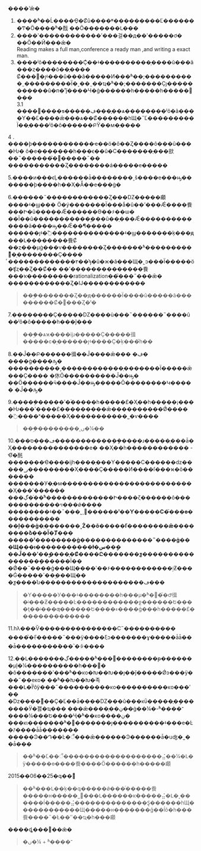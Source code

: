 ����ʼǣ�  
1. ����ʱ��Ĺ����Ҿ�Ȼû����ʶ���������Ľ�������Ͳ�Ӧ����ʱ�䣬 ��Ӧ�������Լ���   
2. ����ʹ������������ʹ���걸��д��ʹ�����ơ� ��Ӧ��Ӣ���ǣ�               
Reading makes a full man,conference a ready man ,and writing a exact man.     
3. ����ʲô��������Ҫͨ��ʵ����������֤����û���ã���ȥ����ô��֪���� Ȼ���߼�ȷʵ���û���ã�����Ͷ���ʱ��;����������˷���������Ϊ�˲��˷��ҵ�ʱ��;�������Ҫȷ�����������û�п�ʼ֮ǰ����Ч�ģ������һ�����һ�����߼���    
3.1 ����߼����ƽ�����ڣ���֪��ѧ��������ʲô�ã����Ƴ��Ľ����ǣ���ѧ��Ȼ������һЩ�˵Ľ���������Ϊ��֪����ʲô�ô������ԲŸ��м�ֵ���� 
 

4 . ����ϸ������������ҽ��ö�ô��Ȥ����ô���û����Ƕ� ô�е�������һ���ϵ��û�С�������ֻ���㰴��˵������֮�󣬶�����˵�� �����������Ȥ��������á�����е�����  

5.����ͷ���ϵĻ������ǡ��������˲š����е���ԣ�������ϸ����һ��Ҳ�Ǻ��е���ġ�   

6.������˵������������Ȥ���Ǳ�����顣����ʵ�ϣ���
Ӧ�ý�������Ϊ���ǻ�û��ʼ���Ǽ����飬���Ի�û�����Ǽ������ϴ��۶��ѡ�
��Ϊ��û�����������ۣ���û��֤���Ǽ��������������ã����ԣ��Ǽ��¶�����
������ȷʵ�߱��ܴ������������ʵ�ϣ��ܶ�����ķ���ԭ���Լ��������飬Ȼ
��ȥ���µġ���ν��������Ȥ�������ʱ���������ջᷢ�֣��������Ҫ����
ͬ�������������۲��ϡ�û�ж�ã���Щ�˾ͻ���Ϊ�����ö�ʧȥ��Ȥ��Ȼ��
��ʼ��������������飬���ҡ���������rationalization��֮���˵���ǣ�
������������Ȥ�Ĳ������������  
 > ���ۣ�������Ȥ��ԭ������Ϊ����û�����ã���������Ȼ�͸���Ȥ�ˡ�
 
7.�����̶���Ҫ�����Ǳ����ù���˵������˵����û��ʲô�ô�����һ���ĵ���
> ���ۣ�ѧϰ����ĳɹ�����Ҫ�����㣬�����ͼ�֣������ȷʵ����Ҫ�ķ���֮һ��  

8.��Ĵ��Բ������㣬��Ĵ����ǣ���
�ڣ� ����ġ����ԡ� ����������˼������������ָ�������Ϊ�����ǣ���Ҫ����
�㲻Ӧ����������Ĵ��ԣ� ��Ӧ������ӵ����Ĵ��ԣ�����Ӧ��������Կ�����
�Ĵ��ԡ�  

9.�����ܹ�����ʹ�࣬�����һ�����£�Ҳ��һ�����¡����Ƕ���ʹ����£���������ǣ����������Ǿ�����߳����ˣ�����Ҳ�����������˽�ѵ����  
> ���ۣ��������˻ں�¼��

10.���ڡ���ס�����������ܲ��ܾ����ɹ�����ֻ���ǡ�Ҳ���������������е�
��Ҳ��һ������������ - Ҽ֮�䣨�������Ҽ����ĳһ����ֵ���Ƴ�����С������ǳ�����˱ر���������Ҳ����Ҫ�����Ͷ����ſ���ϰ�õ�������  
�������У�ֻ�м��������������������������Ҳ���ʹ������
���ڲ�ͬ��ͬʱ�������������Ի����ζ������ô�������������ױ���ǿ����
��������ʵ��˵���˾ͺܼ򵥣�**�����ˡ��Ƴ�����С�֮���ɵ�����������
��ļ���ġ�ֻ�������˲Ż��õ�����ľ��������ǣ��������ձ���Ϊ�Ⱦ���
�����ˡ��������ġ��������������˵����ġ���Щ���ı�����������ɫ�س��ܸ�
��Ĵ���ʹ��ۣ�����̹Ȼ����Ը�������ƺ�����**�����������ܻ������Ϊ��
�Ǿ��˵����ģ���Щ����ʹ��۶������������ٳƵ����Ǵ�����ߴ��ۣ���Щ��
�ƺ����ն��������������������ڡ���

> �Ƴ�����У���ʵ��������һ���µ�ʱ�򣬳�֮�Ժ㣬�ᶨ���Ƶ�����Ŀ������������ջ������Ե����ţ��ᶨ���ƣ������Ե����ء����ģ���һ�����£��������������

11.һλ���Ѷ���������������С˵����������
����֮�ᡷ֮�����˵���ӱ����ξͻ�������ɣ�����ǡǡ���ǡ��������ܳ���
֮�ᡱ����

12.��Լ�������ڲ�����ʱ�����������ᵽ�������µļ�¼����������һ���޴�
�ô�������ʹ���ʱ��ĸо�Խ��Խ��ȷ��ǰ�����Ǿͽ���ÿ���˶��еĸо�
��ʱ��Խ��Խ�족���Լ�Ϊʲôÿ���˶����������ĸо����������ĸо���ʹ��
�ǲ����ܶ಻��Ҫ�Ľ��ǡ����Ǳ���û���κΰ�����ֻ�ܴ�������Ӱ�졣�ҵ���
���ǣ����ֻ��ڹ��̵ġ��¼�-ʱ����־����¼���Ե����Ҷ�ʱ��ĸо����ڹ�
���κι�������ʱ�򣬶�������ȷ����������ʵ���е�Ŀ�ꡱ����ǡǡ�������
�����Ͽ��Դ��Ŀ�꣬���ǣ������Ͽ������ǡ�սʤ�˽��ǡ���

> ��ʱ��Ľ��꣬�������������������⣬��¼�Լ�ÿ�����ɵ����飬����Ӧ������һ�����顣


2015��06��25�գ��ܽ᣺

> ��ʱ���Լ��ķ��գ�����ǿ���ͨ�����飬�����н�����˽⵽���Լ������кܶ�����⣬�Լ�˼������ĺܶ�����⣬��������������Ȿ������һЩ������������Щ�����н�������ģ��ĺõ�һ���飬����˵�Ƚ��ʺ��ҵ�һ���顣

����ȡ���߼��ǣ�
>�ں�¼ + ʱ����־
































 
  